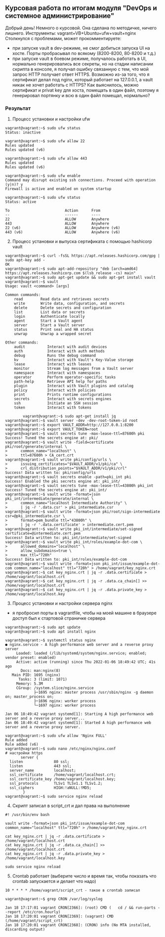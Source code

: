 ## Курсовая работа по итогам модуля "DevOps и системное администрирование"
Добрый день! Немного о курсовой. Она сделана по методичке, ничего лишнего.
Инструменты: vagrant+VB+Ubuntu+ufw+vault+nginx
Cтолкнулся с проблемами, может прокомментируете:
- при запуске vault в dev-режиме, не смог добиться запуска UI на хосте. 
  Порты пробрасывал по всякому (8200-8200, 80-8200 и т.д.)
- при запуске vault в боевом режиме, получалось работать в UI, нормально 
  генерировались все секреты, но на стадии написании скрипта в консоле, я получал ошибку связанную с тем, что мой запрос HTTP
  получает ответ HTTPS. Возможно из-за того, что я сертификат делал под nginx, который 
  работает на 127.0.0.1, а vault никак не хочет работать с HTTPS?
Как выяснилось, можно сертификат и privat key для хоста, помещать в один файл, поэтому я
генерировал портянку и всю в один файл помещал, нормально?
### Результат
1. Процесс установки и настройки ufw
```
vagrant@vagrant:~$ sudo ufw status
Status: inactive

vagrant@vagrant:~$ sudo ufw allow 22
Rules updated
Rules updated (v6)

vagrant@vagrant:~$ sudo ufw allow 443
Rules updated
Rules updated (v6)

vagrant@vagrant:~$ sudo ufw enable
Command may disrupt existing ssh connections. Proceed with operation (y|n)? y
Firewall is active and enabled on system startup

vagrant@vagrant:~$ sudo ufw status
Status: active

To                         Action      From
--                         ------      ----
22                         ALLOW       Anywhere
443                        ALLOW       Anywhere
22 (v6)                    ALLOW       Anywhere (v6)
443 (v6)                   ALLOW       Anywhere (v6)
```
2. Процесс установки и выпуска сертификата с помощью hashicorp vault

```
vagrant@vagrant:~$ curl -fsSL https://apt.releases.hashicorp.com/gpg | sudo apt-key add -
OK
vagrant@vagrant:~$ sudo apt-add-repository "deb [arch=amd64] https://apt.releases.hashicorp.com $(lsb_release -cs) main"
vagrant@vagrant:~$ sudo apt-get update && sudo apt-get install vault
vagrant@vagrant:~$ vault
Usage: vault <command> [args]

Common commands:
    read        Read data and retrieves secrets
    write       Write data, configuration, and secrets
    delete      Delete secrets and configuration
    list        List data or secrets
    login       Authenticate locally
    agent       Start a Vault agent
    server      Start a Vault server
    status      Print seal and HA status
    unwrap      Unwrap a wrapped secret

Other commands:
    audit          Interact with audit devices
    auth           Interact with auth methods
    debug          Runs the debug command
    kv             Interact with Vault's Key-Value storage
    lease          Interact with leases
    monitor        Stream log messages from a Vault server
    namespace      Interact with namespaces
    operator       Perform operator-specific tasks
    path-help      Retrieve API help for paths
    plugin         Interact with Vault plugins and catalog
    policy         Interact with policies
    print          Prints runtime configurations
    secrets        Interact with secrets engines
    ssh            Initiate an SSH session
    token          Interact with tokens

        vagrant@vagrant:~$ sudo apt-get install jq
vagrant@vagrant:~$ vault server -dev -dev-root-token-id root
vagrant@vagrant:~$ export VAULT_ADDR=http://127.0.0.1:8200
vagrant@vagrant:~$ export VAULT_TOKEN=root
vagrant@vagrant:~$ vault secrets tune -max-lease-ttl=87600h pki
Success! Tuned the secrets engine at: pki/
vagrant@vagrant:~$ vault write -field=certificate pki/root/generate/internal \
>      common_name="localhost" \
>      ttl=87600h > CA_cert.crt
vagrant@vagrant:~$ vault write pki/config/urls \
>      issuing_certificates="$VAULT_ADDR/v1/pki/ca" \
>      crl_distribution_points="$VAULT_ADDR/v1/pki/crl"
Success! Data written to: pki/config/urls
vagrant@vagrant:~$ vault secrets enable -path=pki_int pki
Success! Enabled the pki secrets engine at: pki_int/
vagrant@vagrant:~$ vault secrets tune -max-lease-ttl=43800h pki_int
Success! Tuned the secrets engine at: pki_int/
vagrant@vagrant:~$ vault write -format=json pki_int/intermediate/generate/internal \
>      common_name="localhost Intermediate Authority" \
>      | jq -r '.data.csr' > pki_intermediate.csr
vagrant@vagrant:~$ vault write -format=json pki/root/sign-intermediate csr=@pki_intermediate.csr \
>      format=pem_bundle ttl="43800h" \
>      | jq -r '.data.certificate' > intermediate.cert.pem
vagrant@vagrant:~$ vault write pki_int/intermediate/set-signed certificate=@intermediate.cert.pem
Success! Data written to: pki_int/intermediate/set-signed
vagrant@vagrant:~$ vault write pki_int/roles/example-dot-com \
>      allowed_domains="localhost" \
>      allow_subdomains=true \
>      max_ttl="720h"
Success! Data written to: pki_int/roles/example-dot-com
vagrant@vagrant:~$ vault write -format=json pki_int/issue/example-dot-com common_name="localhost" ttl="720h" > /home/vagrant/key_nginx.crt
vagrant@vagrant:~$ cat key_nginx.crt | jq -r .data.certificate > /home/vagrant/localhost.crt
vagrant@vagrant:~$ cat key_nginx.crt | jq -r .data.ca_chain[] >> /home/vagrant/localhost.crt
vagrant@vagrant:~$ cat key_nginx.crt | jq -r .data.private_key > /home/vagrant/localhost.key
```
3. Процесс установки и настройки сервера nginx
- я пробросил порты в vagrantfile, чтобы на моей машине в браузере доступ был к стартовой
страничке сервера
```
vagrant@vagrant:~$ sudo apt update
vagrant@vagrant:~$ sudo apt install nginx

vagrant@vagrant:~$ systemctl status nginx
● nginx.service - A high performance web server and a reverse proxy server
     Loaded: loaded (/lib/systemd/system/nginx.service; enabled; vendor preset: enabled)
     Active: active (running) since Thu 2022-01-06 18:49:42 UTC; 41s ago
       Docs: man:nginx(8)
   Main PID: 1695 (nginx)
      Tasks: 3 (limit: 1071)
     Memory: 5.3M
     CGroup: /system.slice/nginx.service
             ├─1695 nginx: master process /usr/sbin/nginx -g daemon on; master_process on;
             ├─1696 nginx: worker process
             └─1697 nginx: worker process

Jan 06 18:49:42 vagrant systemd[1]: Starting A high performance web server and a reverse proxy server...
Jan 06 18:49:42 vagrant systemd[1]: Started A high performance web server and a reverse proxy server.

vagrant@vagrant:~$ sudo ufw allow 'Nginx FULL'
Rule added
Rule added (v6)
vagrant@vagrant:~$ sudo nano /etc/nginx/nginx.conf
# настройки https
       server {
  listen              80 ssl;
  listen              443 ssl;
  server_name         localhost;
  ssl_certificate     /home/vagrant/localhost.crt;
  ssl_certificate_key /home/vagrant/localhost.key;
  ssl_protocols       TLSv1 TLSv1.1 TLSv1.2;
  ssl_ciphers         HIGH:!aNULL:!MD5;
        }
vagrant@vagrant:~$ sudo service nginx reload
```
4. Скрипт записал в script_crt и дал права на выполнение
```
#! /usr/bin/env bash

vault write -format=json pki_int/issue/example-dot-com common_name="localhost" ttl="720h" > /home/vagrant/key_nginx.crt

cat key_nginx.crt | jq -r .data.certificate > /home/vagrant/localhost.crt
cat key_nginx.crt | jq -r .data.ca_chain[] >> /home/vagrant/localhost.crt
cat key_nginx.crt | jq -r .data.private_key > /home/vagrant/localhost.key

sudo service nginx reload
```
5. Crontab работает (выберите число и время так, чтобы показать что crontab запускается и делает что надо)
```buildoutcfg
10 * * * * /home/vagrant/script_crt - такое в crontab записал

vagrant@vagrant:~$ grep CRON /var/log/syslog

Jan 18 17:17:01 vagrant CRON[2366]: (root) CMD (   cd / && run-parts --report /etc/cron.hourly)
Jan 18 17:20:01 vagrant CRON[2369]: (vagrant) CMD (/home/vagrant/script_crt)
Jan 18 17:20:01 vagrant CRON[2368]: (CRON) info (No MTA installed, discarding output)
```